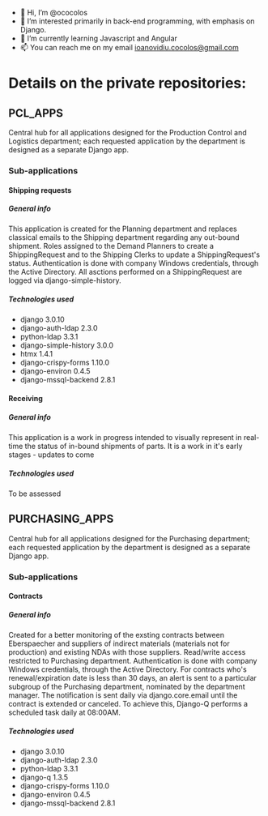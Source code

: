 - 👋 Hi, I’m @ococolos
- 👀 I’m interested primarily in back-end programming, with emphasis on Django.
- 🌱 I’m currently learning Javascript and Angular
- 📫 You can reach me on my email ioanovidiu.cocolos@gmail.com

<!---
ococolos/ococolos is a ✨ special ✨ repository because its `README.md` (this file) appears on your GitHub profile.
You can click the Preview link to take a look at your changes.
--->
# Details on the private repositories:

## **PCL_APPS**
  Central hub for all applications designed for the Production Control and Logistics department; each requested application by the department is designed as a separate Django app.
  
 ### Sub-applications
 #### Shipping requests
 ##### General info
  This application is created for the Planning department and replaces classical emails to the Shipping department regarding any out-bound shipment. Roles assigned to the Demand Planners to create a ShippingRequest and to the Shipping Clerks to update a ShippingRequest's status. Authentication is done with company Windows credentials, through the Active Directory. All asctions performed on a ShippingRequest are logged via django-simple-history. 
 ##### Technologies used
 * django 3.0.10
 * django-auth-ldap 2.3.0
 * python-ldap 3.3.1
 * django-simple-history 3.0.0
 * htmx 1.4.1
 * django-crispy-forms 1.10.0
 * django-environ 0.4.5
 * django-mssql-backend 2.8.1
 
 #### Receiving
 ##### General info
  This application is a work in progress intended to visually represent in real-time the status of in-bound shipments of parts. It is a work in it's early stages - updates to come
 ##### Technologies used
  To be assessed
  
## **PURCHASING_APPS**
 Central hub for all applications designed for the Purchasing department; each requested application by the department is designed as a separate Django app.
 
 ### Sub-applications
 #### Contracts
 ##### General info
  Created for a better monitoring of the exsting contracts between Eberspaecher and suppliers of indirect materials (materials not for production) and existing NDAs with those suppliers. Read/write access restricted to Purchasing department. Authentication is done with company Windows credentials, through the Active Directory. For contracts who's renewal/expiration date is less than 30 days, an alert is sent to a particular subgroup of the Purchasing department, nominated by the department manager. The notification is sent daily via django.core.email until the contract is extended or canceled. To achieve this, Django-Q performs a scheduled task daily at 08:00AM.
  
 ##### Technologies used
 * django 3.0.10
 * django-auth-ldap 2.3.0
 * python-ldap 3.3.1
 * django-q 1.3.5
 * django-crispy-forms 1.10.0
 * django-environ 0.4.5
 * django-mssql-backend 2.8.1
